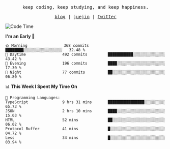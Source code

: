 <p align="center">
  <samp>
    <span>keep coding, keep studying, and keep happiness.</span>
  </samp>
</p>

<p align="center">
  <samp>
    <a href="https://deweyou.me">blog</a>  |
    <a href="https://juejin.cn/user/4309700183594366">juejin</a> |
    <a href="https://twitter.com/ouduidui">twitter</a>
  </samp>
</p>

<!--START_SECTION:waka-->
![Code Time](http://img.shields.io/badge/Code%20Time-5%2C275%20hrs%2058%20mins-blue)

**I'm an Early 🐤** 

```text
🌞 Morning                368 commits         ████████░░░░░░░░░░░░░░░░░   32.48 % 
🌆 Daytime                492 commits         ███████████░░░░░░░░░░░░░░   43.42 % 
🌃 Evening                196 commits         ████░░░░░░░░░░░░░░░░░░░░░   17.30 % 
🌙 Night                  77 commits          ██░░░░░░░░░░░░░░░░░░░░░░░   06.80 % 
```


📊 **This Week I Spent My Time On** 

```text
💬 Programming Languages: 
TypeScript               9 hrs 31 mins       ████████████████░░░░░░░░░   65.73 % 
JSON                     2 hrs 10 mins       ████░░░░░░░░░░░░░░░░░░░░░   15.03 % 
HTML                     52 mins             ██░░░░░░░░░░░░░░░░░░░░░░░   06.02 % 
Protocol Buffer          41 mins             █░░░░░░░░░░░░░░░░░░░░░░░░   04.72 % 
Less                     34 mins             █░░░░░░░░░░░░░░░░░░░░░░░░   03.94 % 
```


<!--END_SECTION:waka-->
